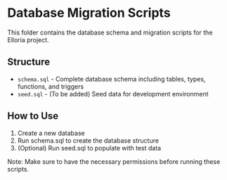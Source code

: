 
# Database Migration Scripts

This folder contains the database schema and migration scripts for the Elloria project.

## Structure
- `schema.sql` - Complete database schema including tables, types, functions, and triggers
- `seed.sql` - (To be added) Seed data for development environment

## How to Use
1. Create a new database
2. Run schema.sql to create the database structure
3. (Optional) Run seed.sql to populate with test data

Note: Make sure to have the necessary permissions before running these scripts.
